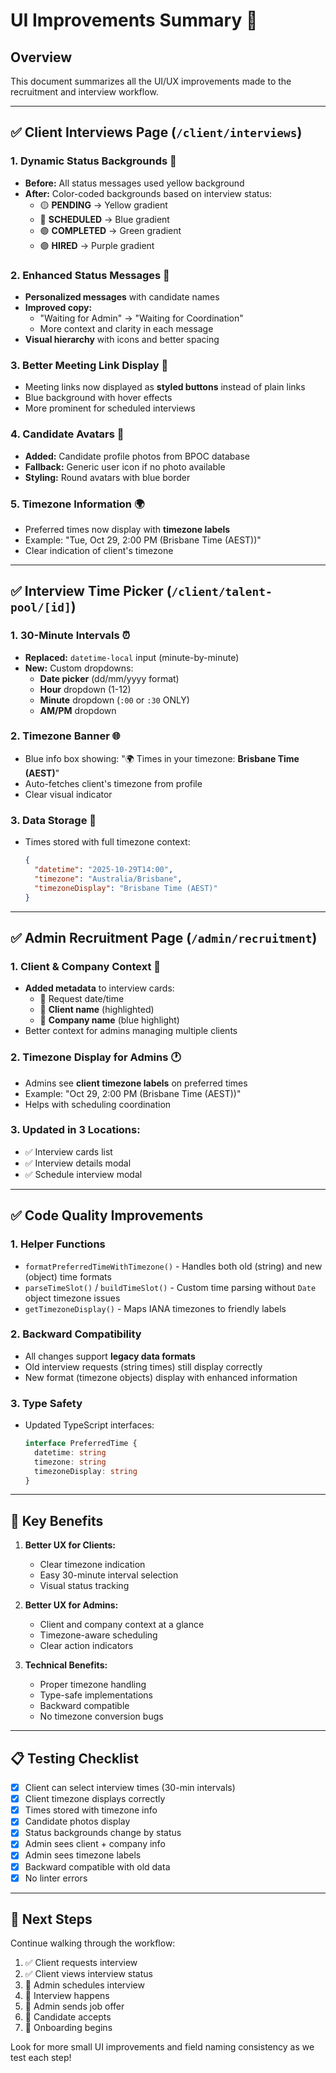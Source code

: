 # UI Improvements Summary 🎨

## Overview
This document summarizes all the UI/UX improvements made to the recruitment and interview workflow.

---

## ✅ Client Interviews Page (`/client/interviews`)

### 1. **Dynamic Status Backgrounds** 🎨
- **Before:** All status messages used yellow background
- **After:** Color-coded backgrounds based on interview status:
  - 🟡 **PENDING** → Yellow gradient
  - 🔵 **SCHEDULED** → Blue gradient
  - 🟢 **COMPLETED** → Green gradient
  - 🟣 **HIRED** → Purple gradient

### 2. **Enhanced Status Messages** 💬
- **Personalized messages** with candidate names
- **Improved copy:**
  - "Waiting for Admin" → "Waiting for Coordination"
  - More context and clarity in each message
- **Visual hierarchy** with icons and better spacing

### 3. **Better Meeting Link Display** 🔗
- Meeting links now displayed as **styled buttons** instead of plain links
- Blue background with hover effects
- More prominent for scheduled interviews

### 4. **Candidate Avatars** 👤
- **Added:** Candidate profile photos from BPOC database
- **Fallback:** Generic user icon if no photo available
- **Styling:** Round avatars with blue border

### 5. **Timezone Information** 🌍
- Preferred times now display with **timezone labels**
- Example: "Tue, Oct 29, 2:00 PM (Brisbane Time (AEST))"
- Clear indication of client's timezone

---

## ✅ Interview Time Picker (`/client/talent-pool/[id]`)

### 1. **30-Minute Intervals** ⏰
- **Replaced:** `datetime-local` input (minute-by-minute)
- **New:** Custom dropdowns:
  - **Date picker** (dd/mm/yyyy format)
  - **Hour** dropdown (1-12)
  - **Minute** dropdown (`:00` or `:30` ONLY)
  - **AM/PM** dropdown

### 2. **Timezone Banner** 🌐
- Blue info box showing: "🌍 Times in your timezone: **Brisbane Time (AEST)**"
- Auto-fetches client's timezone from profile
- Clear visual indicator

### 3. **Data Storage** 💾
- Times stored with full timezone context:
  ```json
  {
    "datetime": "2025-10-29T14:00",
    "timezone": "Australia/Brisbane",
    "timezoneDisplay": "Brisbane Time (AEST)"
  }
  ```

---

## ✅ Admin Recruitment Page (`/admin/recruitment`)

### 1. **Client & Company Context** 🏢
- **Added metadata** to interview cards:
  - 📅 Request date/time
  - 👤 **Client name** (highlighted)
  - 🏢 **Company name** (blue highlight)
- Better context for admins managing multiple clients

### 2. **Timezone Display for Admins** 🕐
- Admins see **client timezone labels** on preferred times
- Example: "Oct 29, 2:00 PM (Brisbane Time (AEST))"
- Helps with scheduling coordination

### 3. **Updated in 3 Locations:**
- ✅ Interview cards list
- ✅ Interview details modal
- ✅ Schedule interview modal

---

## ✅ Code Quality Improvements

### 1. **Helper Functions**
- `formatPreferredTimeWithTimezone()` - Handles both old (string) and new (object) time formats
- `parseTimeSlot()` / `buildTimeSlot()` - Custom time parsing without `Date` object timezone issues
- `getTimezoneDisplay()` - Maps IANA timezones to friendly labels

### 2. **Backward Compatibility**
- All changes support **legacy data formats**
- Old interview requests (string times) still display correctly
- New format (timezone objects) display with enhanced information

### 3. **Type Safety**
- Updated TypeScript interfaces:
  ```typescript
  interface PreferredTime {
    datetime: string
    timezone: string
    timezoneDisplay: string
  }
  ```

---

## 🎯 Key Benefits

1. **Better UX for Clients:**
   - Clear timezone indication
   - Easy 30-minute interval selection
   - Visual status tracking

2. **Better UX for Admins:**
   - Client and company context at a glance
   - Timezone-aware scheduling
   - Clear action indicators

3. **Technical Benefits:**
   - Proper timezone handling
   - Type-safe implementations
   - Backward compatible
   - No timezone conversion bugs

---

## 📋 Testing Checklist

- [x] Client can select interview times (30-min intervals)
- [x] Client timezone displays correctly
- [x] Times stored with timezone info
- [x] Candidate photos display
- [x] Status backgrounds change by status
- [x] Admin sees client + company info
- [x] Admin sees timezone labels
- [x] Backward compatible with old data
- [x] No linter errors

---

## 🚀 Next Steps

Continue walking through the workflow:
1. ✅ Client requests interview
2. ✅ Client views interview status
3. 🔄 Admin schedules interview
4. 🔄 Interview happens
5. 🔄 Admin sends job offer
6. 🔄 Candidate accepts
7. 🔄 Onboarding begins

Look for more small UI improvements and field naming consistency as we test each step!

